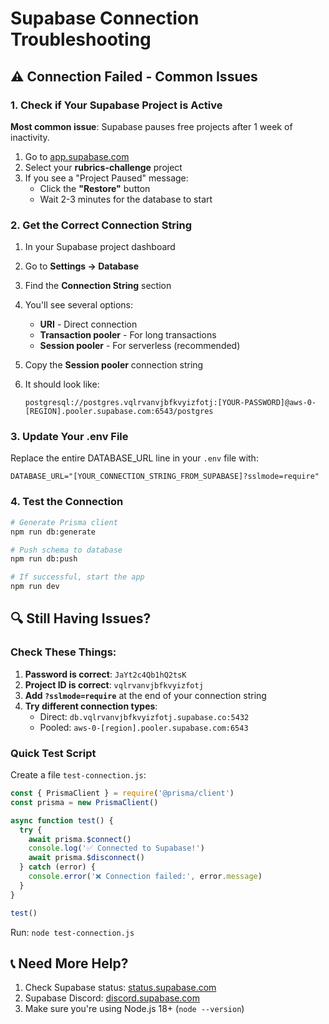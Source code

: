 # Supabase Connection Troubleshooting

## ⚠️ Connection Failed - Common Issues

### 1. Check if Your Supabase Project is Active

**Most common issue**: Supabase pauses free projects after 1 week of inactivity.

1. Go to [app.supabase.com](https://app.supabase.com)
2. Select your **rubrics-challenge** project
3. If you see a "Project Paused" message:
   - Click the **"Restore"** button
   - Wait 2-3 minutes for the database to start

### 2. Get the Correct Connection String

1. In your Supabase project dashboard
2. Go to **Settings → Database**
3. Find the **Connection String** section
4. You'll see several options:

   - **URI** - Direct connection
   - **Transaction pooler** - For long transactions
   - **Session pooler** - For serverless (recommended)

5. Copy the **Session pooler** connection string
6. It should look like:
   ```
   postgresql://postgres.vqlrvanvjbfkvyizfotj:[YOUR-PASSWORD]@aws-0-[REGION].pooler.supabase.com:6543/postgres
   ```

### 3. Update Your .env File

Replace the entire DATABASE_URL line in your `.env` file with:
```
DATABASE_URL="[YOUR_CONNECTION_STRING_FROM_SUPABASE]?sslmode=require"
```

### 4. Test the Connection

```bash
# Generate Prisma client
npm run db:generate

# Push schema to database
npm run db:push

# If successful, start the app
npm run dev
```

## 🔍 Still Having Issues?

### Check These Things:

1. **Password is correct**: `JaYt2c4Qb1hQ2tsK`
2. **Project ID is correct**: `vqlrvanvjbfkvyizfotj`
3. **Add `?sslmode=require`** at the end of your connection string
4. **Try different connection types**:
   - Direct: `db.vqlrvanvjbfkvyizfotj.supabase.co:5432`
   - Pooled: `aws-0-[region].pooler.supabase.com:6543`

### Quick Test Script

Create a file `test-connection.js`:
```javascript
const { PrismaClient } = require('@prisma/client')
const prisma = new PrismaClient()

async function test() {
  try {
    await prisma.$connect()
    console.log('✅ Connected to Supabase!')
    await prisma.$disconnect()
  } catch (error) {
    console.error('❌ Connection failed:', error.message)
  }
}

test()
```

Run: `node test-connection.js`

## 📞 Need More Help?

1. Check Supabase status: [status.supabase.com](https://status.supabase.com)
2. Supabase Discord: [discord.supabase.com](https://discord.supabase.com)
3. Make sure you're using Node.js 18+ (`node --version`) 